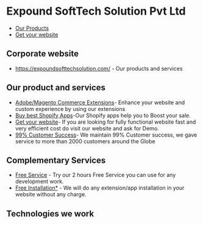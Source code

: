 <h1>Expound SoftTech Solution Pvt Ltd</h1>

<ul><li><a href="https://expertcoderz.com/">Our Products</a></li>
<li><a href="https://bappadesigns.com/">Get your website</a></li>
</ul>

<h2>Corporate website</h2>
<ul><li><a href="https://expoundsofttechsolution.com/">https://expoundsofttechsolution.com/</a> - Our products and services<br/>
  </li></ul>


<h2>Our product and services</h2>
<ul><li><a href="https://expertcoderz.com/default/magento2-extensions.html">Adobe/Magento Commerce Extensions</a>- Enhance your website and custom experience by using our extensions</li>
     <li><a href="https://expertcoderz.com/default/shopify-apps.html">Buy best Shopify Apps</a>-Our Shopify apps help you to Boost your sale.</li>
     <li><a href="https://bappadesigns.com/">Get your website</a>- If you are looking for fully functional website fast and very efficient cost do visit our website and ask for Demo.</li>
       <li><a href="https://www.upwork.com/ag/expoundsofttechsolutionpvtltd/">99% Customer Success</a>- We maintain 99% Customer success, we gave service to more than 2000 customers around the Globe</li>
</ul>


<h2>Complementary Services</h2>

<ul><li><a href="https://expertcoderz.com/free-2-hours-development.html">Free Service</a> - Try our 2 hours Free Service you can use for any development work.</li>
<li><a href="https://expertcoderz.com/free-installation.html">Free Installation*</a> - We will do any extension/app installation in your website without any charge.
  </li></ul>
  
<h2>Technologies we work</h2>
